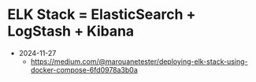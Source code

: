 # ELK Stack = ElasticSearch + LogStash + Kibana

- 2024-11-27
  - https://medium.com/@marouanetester/deploying-elk-stack-using-docker-compose-6fd0978a3b0a
